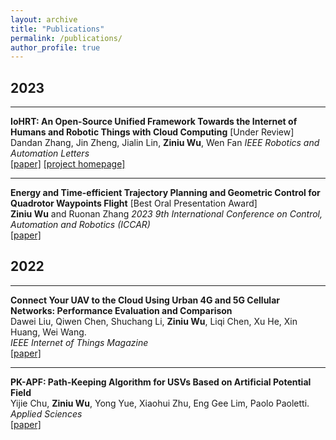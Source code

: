```yaml
---
layout: archive
title: "Publications"
permalink: /publications/
author_profile: true
---
```


<!-- {% if author.googlescholar %}
  You can also find my articles on <u><a href="{{author.googlescholar}}">my Google Scholar profile</a>.</u>
{% endif %}

{% include base_path %}

{% for post in site.publications reversed %}
  {% include archive-single.html %}
{% endfor %} -->

<!-- ## Journals:

* D. Liu, Q. Chen, S. Li, **Z. Wu**, L. Chen, X. He, X. Huang, and W. Wang, Connect Your UAV to The Cloud Using Urban 4G and 5G Cellular Networks: Performance Evaluation and Comparison, *IEEE Internet of Things Magazine (IoTM)*, 2022. [[paper]](https://doi.org/10.1109/IOTM.001.2200123)
* Y. Chu, **Z. Wu**, Y. Yue, X. Zhu, E. G. Lim, and P. Paoletti, PK-APF: Path-Keeping Algorithm for USVs Based on Artificial Potential Field, *Applied Sciences*, 2022. [[paper]](https://www.mdpi.com/2076-3417/12/16/8201)
 -->
<script src="https://kit.fontawesome.com/0f54bb8f22.js" crossorigin="anonymous"></script>

<!--
<script src="https://bibbase.org/show?bib=https://raw.githubusercontent.com/RoboDD/site/master/_publications/my-publication.bib&jsonp=1&theme=mila&hidemenu=false&showSearch=false&noIndex=true&fullnames=1"></script> 
 -->

## 2023

---

**IoHRT: An Open-Source Unified Framework Towards the Internet of Humans and Robotic Things with Cloud Computing** [Under Review]  
Dandan Zhang, Jin Zheng, Jialin Lin, **Ziniu Wu**, Wen Fan
*IEEE Robotics and Automation Letters*  
[[paper]](baidu.com) [[project homepage]](https://sites.google.com/view/iohirtplus)  

---

**Energy and Time-efficient Trajectory Planning and Geometric Control for Quadrotor Waypoints Flight** [Best Oral Presentation Award]  
**Ziniu Wu** and Ruonan Zhang
*2023 9th International Conference on Control, Automation and Robotics (ICCAR)*  
[[paper]](https://ieeexplore.ieee.org/abstract/document/10151732)  

## 2022

---

**Connect Your UAV to the Cloud Using Urban 4G and 5G Cellular Networks: Performance Evaluation and Comparison**  
Dawei Liu, Qiwen Chen, Shuchang Li, **Ziniu Wu**, Liqi Chen, Xu He, Xin Huang, Wei Wang.  
*IEEE Internet of Things Magazine*  
[[paper]](https://ieeexplore.ieee.org/document/10012489)  

---

**PK-APF: Path-Keeping Algorithm for USVs Based on Artificial Potential Field**  
Yijie Chu, **Ziniu Wu**, Yong Yue, Xiaohui Zhu, Eng Gee Lim, Paolo Paoletti.  
*Applied Sciences*  
[[paper]](https://www.mdpi.com/2076-3417/12/16/8201)  
